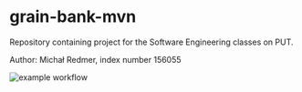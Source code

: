 # grain-bank-mvn
Repository containing project for the Software Engineering classes on PUT.

Author: Michał Redmer, index number 156055

![example workflow](https://github.com/MichalRedm/grain-bank-mvn/actions/workflows/<file>/badge.svg)
